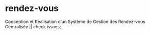 # rendez-vous
Conception et Réalisation d’un Système de Gestion des Rendez-vous Centralisée || 
check issues;
